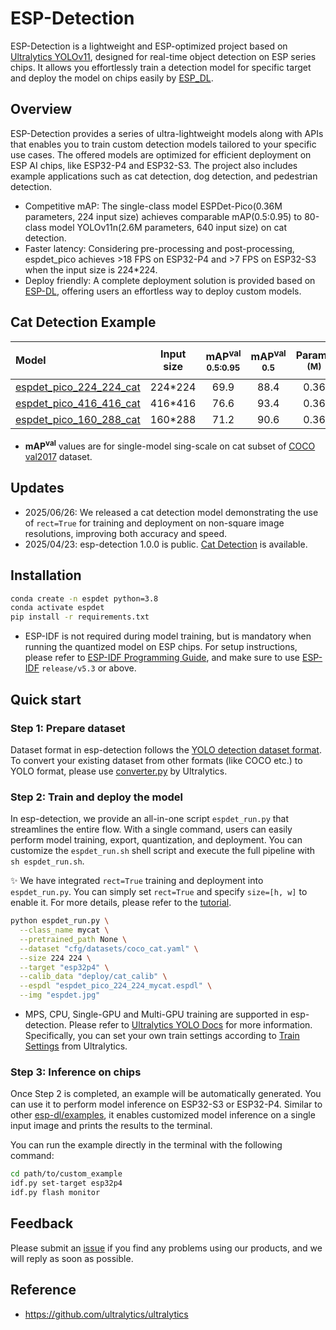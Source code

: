 # ESP-Detection 

ESP-Detection is a lightweight and ESP-optimized project based on [Ultralytics YOLOv11](https://github.com/ultralytics/ultralytics), designed for real-time object detection on ESP series chips. It allows you effortlessly train a detection model for specific target and deploy the model on chips easily by [ESP_DL](https://github.com/espressif/esp-dl).

## Overview

ESP-Detection provides a series of ultra-lightweight models along with APIs that enables you to train custom detection models tailored to your specific use cases. The offered models are optimized for efficient deployment on  ESP AI chips, like ESP32-P4 and ESP32-S3. The project also includes example applications such as cat detection, dog detection, and pedestrian detection. 

- Competitive mAP: The single-class model ESPDet-Pico(0.36M parameters, 224 input size) achieves comparable mAP(0.5:0.95) to 80-class model YOLOv11n(2.6M parameters, 640 input size) on cat detection.
- Faster latency: Considering pre-processing and post-processing, espdet_pico achieves >18 FPS on ESP32-P4 and >7 FPS on ESP32-S3 when the input size is 224*224.
- Deploy friendly: A complete deployment solution is provided based on [ESP-DL](https://github.com/espressif/esp-dl), offering users an effortless way to deploy custom models.

## Cat Detection Example

| Model                                                                          | Input size | mAP<sup>val<br>0.5:0.95 | mAP<sup>val<br>0.5 | Params<br><sup>(M) | FLOPS<br><sup>(G) | Latency<sup><small>[ESP32-P4](#latency)</small><sup><br><sup>(ms) | Latency<sup><small>[ESP32-S3](#latency)</small><sup><br><sup>(ms) |
|:-------------------------------------------------------------------------------|:----------:|:-----------------------:|:------------------:|:------------------:|:-----------------:|:-----------------------------------------------------------------:|:-----------------------------------------------------------------:|
| [espdet_pico_224_224_cat](./examples/cat_detection/espdet_pico_224_224_cat.pt) |  224*224   |          69.9           |        88.4        |        0.36        |       0.17        |                               51.4                                |                               126.2                               |
| [espdet_pico_416_416_cat](./examples/cat_detection/espdet_pico_416_416_cat.pt) |  416*416   |          76.6           |        93.4        |        0.36        |       0.60        |                               201.7                               |                               449.5                               |
| [espdet_pico_160_288_cat](./examples/cat_detection/espdet_pico_160_288_cat.pt) |  160*288   |          71.2           |        90.6        |        0.36        |       0.16        |                               45.9                                |                               115.5                               |

- **mAP<sup>val</sup>** values are for single-model sing-scale on cat subset of [COCO val2017](https://cocodataset.org/) dataset.

## Updates

- 2025/06/26: We released a cat detection model demonstrating the use of ```rect=True``` for training and deployment on non-square image resolutions, improving both accuracy and speed. 
- 2025/04/23: esp-detection 1.0.0 is public. [Cat Detection](./examples/cat_detection) is available.


## Installation

```bash
conda create -n espdet python=3.8
conda activate espdet
pip install -r requirements.txt
```
- ESP-IDF is not required during model training, but is mandatory when running the quantized model on ESP chips. For setup instructions, please refer to [ESP-IDF Programming Guide](https://idf.espressif.com/), and make sure to use [ESP-IDF](https://github.com/espressif/esp-idf) ```release/v5.3``` or above.

## Quick start

### Step 1: Prepare dataset

Dataset format in esp-detection follows the [YOLO detection dataset format](https://docs.ultralytics.com/datasets/detect/). To convert your existing dataset from other formats (like COCO etc.) to YOLO format, please use [converter.py](https://github.com/ultralytics/ultralytics/blob/main/ultralytics/data/converter.py) by Ultralytics.

### Step 2: Train and deploy the model

In esp-detection, we provide an all-in-one script ```espdet_run.py``` that streamlines the entire flow. With a single command, users can easily perform model training, export, quantization, and deployment. You can customize the ```espdet_run.sh``` shell script and execute the full pipeline with ```sh espdet_run.sh```.

✨ We have integrated ```rect=True``` training and deployment into ```espdet_run.py```. You can simply set ```rect=True``` and specify ```size=[h, w]``` to enable it. For more details, please refer to the [tutorial](./docs/tutorials/how_to_train_and_deploy_model_with_rect_is_True.md).

```bash
python espdet_run.py \
  --class_name mycat \
  --pretrained_path None \
  --dataset "cfg/datasets/coco_cat.yaml" \
  --size 224 224 \
  --target "esp32p4" \
  --calib_data "deploy/cat_calib" \
  --espdl "espdet_pico_224_224_mycat.espdl" \
  --img "espdet.jpg"
```
- MPS, CPU, Single-GPU and Multi-GPU training are supported in esp-detection. Please refer to [Ultralytics YOLO Docs](https://docs.ultralytics.com/modes/train/) for more information. Specifically, you can set your own train settings according to [Train Settings](https://docs.ultralytics.com/modes/train/#train-settings) from Ultralytics.

### Step 3: Inference on chips

Once Step 2 is completed, an example will be automatically generated. You can use it to perform model inference on ESP32-S3 or ESP32-P4. Similar to other [esp-dl/examples](https://github.com/espressif/esp-dl/tree/master/examples), it enables customized model inference on a single input image and prints the results to the terminal.

You can run the example directly in the terminal with the following command:
```bash
cd path/to/custom_example
idf.py set-target esp32p4
idf.py flash monitor
```
## Feedback

Please submit an [issue](https://github.com/espressif/esp-detection/issues) if you find any problems using our products, and we will reply as soon as possible.

## Reference

- https://github.com/ultralytics/ultralytics

